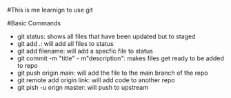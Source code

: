 #This is me learnign to use git

#Basic Commands
- git status: shows all files that have been updated but to staged
- git add .: will add all files to status
- git add filename: will add a specfic file to status
- git commit -m "title" - m"description": makes files get ready to be added to repo
- git push origin main: will add the file to the main branch of the repo
- git remote add origin link: will add code to another repo
- git pish -u orign master: will push to upstream